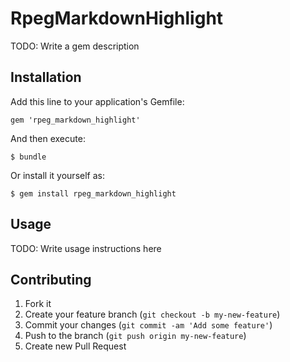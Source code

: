 # RpegMarkdownHighlight

TODO: Write a gem description

## Installation

Add this line to your application's Gemfile:

    gem 'rpeg_markdown_highlight'

And then execute:

    $ bundle

Or install it yourself as:

    $ gem install rpeg_markdown_highlight

## Usage

TODO: Write usage instructions here

## Contributing

1. Fork it
2. Create your feature branch (`git checkout -b my-new-feature`)
3. Commit your changes (`git commit -am 'Add some feature'`)
4. Push to the branch (`git push origin my-new-feature`)
5. Create new Pull Request
